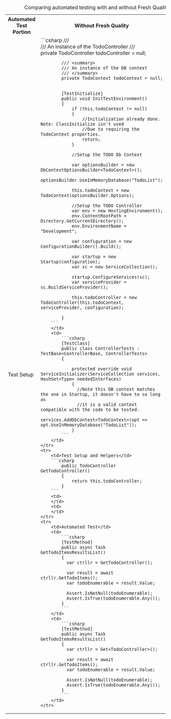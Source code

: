 ﻿
<script 
    src="https://cdn.mathjax.org/mathjax/latest/MathJax.js?config=TeX-AMS-MML_HTMLorMML" 
    type="text/javascript">
</script>


<table border="0">
    <caption>Comparing automated testing with and without Fresh Quality</caption>
    <tr>
        <th>Automated Test Portion</th>
        <th>Without Fresh Quality</th>
        <th>With Fresh Quality</th>
    </tr>
    <tr>
        <td>Test Setup</td>
        <td>
        ```csharp
            /// <summary>
            /// An instance of the TodoController
            /// </summary>
            private TodoController todoController = null;

            /// <summary>
            /// An instance of the DB context
            /// </summary>
            private TodoContext todoContext = null;


            [TestInitialize]
            public void InitTestEnvironment()
            {
                if (this.todoContext != null)
                {
                    //Initialization already done.  Note: ClassInitialize isn't used
                    //Due to requiring the TodoContext properties.
                    return;
                }

                //Setup the TODO Db Context

                var optionsBuilder = new DbContextOptionsBuilder<TodoContext>();
                optionsBuilder.UseInMemoryDatabase("TodoList");
                
                this.todoContext = new TodoContext(optionsBuilder.Options);

                //Setup the TODO Controller
                var env = new HostingEnvironment();
                env.ContentRootPath = Directory.GetCurrentDirectory();
                env.EnvironmentName = "Development";

                var configuration = new ConfigurationBuilder().Build();

                var startup = new Startup(configuration);
                var sc = new ServiceCollection();

                startup.ConfigureServices(sc);
                var serviceProvider = sc.BuildServiceProvider();

                this.todoController = new TodoController(this.todoContext, serviceProvider, configuration);

            }
        ```
        </td>
        <td>
            ```csharp
            [TestClass]
            public class ControllerTests : TestBase<ControllerBase, ControllerTests>
            {

                protected override void ServiceInitializer(ServiceCollection services, HashSet<Type> neededInterfaces)
                {
                  //Note this DB context matches the one in Startup, it doesn't have to so long as 
                  //it is a valid context compatible with the code to be tested.
                  services.AddDbContext<TodoContext>(opt => opt.UseInMemoryDatabase("TodoList"));
                }
            ```
        </td>
    </tr>
    <tr>
        <td>Test Setup and Helpers</td>
        ```csharp
            public TodoController GetTodoController()
            {
                return this.todoController;
            }
        ```
        <td>
        </td>
        <td>
        </td>
    </tr>
    <tr>
        <td>Automated Test</td>
        <td>
            ```csharp
            [TestMethod]
            public async Task GetTodoItemsResultsList()
            {
              var ctrllr = GetTodoController();
              
              var result = await ctrllr.GetTodoItems();
              var todoEnumerable = result.Value;
              
              Assert.IsNotNull(todoEnumerable);
              Assert.IsTrue(todoEnumerable.Any());
            }
            ```
        </td>
        <td>
            ```csharp
            [TestMethod]
            public async Task GetTodoItemsResultsList()
            {
              var ctrllr = Get<TodoController>();
              
              var result = await ctrllr.GetTodoItems();
              var todoEnumerable = result.Value;
              
              Assert.IsNotNull(todoEnumerable);
              Assert.IsTrue(todoEnumerable.Any());
            }
            ```
        </td>
    </tr> 
</table>
